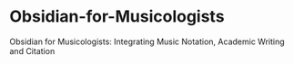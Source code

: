 # Obsidian-for-Musicologists
Obsidian for Musicologists: Integrating Music Notation, Academic Writing and Citation
